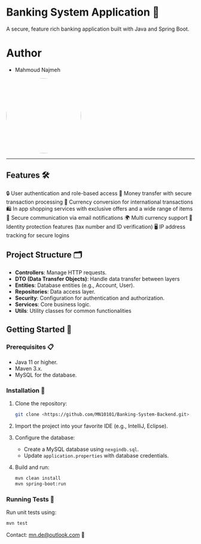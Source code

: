 # Banking System Application  🏦

A secure, feature rich banking application built with Java and Spring Boot.

# Author
-  Mahmoud Najmeh


<img src="https://avatars.githubusercontent.com/u/78208459?u=c3f9c7d6b49fc9726c5ea8bce260656bcb9654b3&v=4" width="200px" style="border-radius: 50%;">

---

## Features 🛠️
🔒 User authentication and role-based access
💸 Money transfer with secure transaction processing
💱 Currency conversion for international transactions
🛍️ In app shopping services with exclusive offers and a wide range of items
📧 Secure communication via email notifications
🌍 Multi currency support
🔐 Identity protection features (tax number and ID verification)
🖥️ IP address tracking for secure logins

## Project Structure 🗂️
- **Controllers**: Manage HTTP requests.
- **DTO (Data Transfer Objects)**: Handle data transfer between layers
- **Entities**: Database entities (e.g., Account, User).
- **Repositories**: Data access layer.
- **Security**: Configuration for authentication and authorization.
- **Services**: Core business logic.
- **Utils**: Utility classes for common functionalities



## Getting Started 🚀
### Prerequisites 📋
- Java 11 or higher.
- Maven 3.x.
- MySQL for the database.

### Installation 🔧
1. Clone the repository:
   ```bash
   git clone <https://github.com/MN10101/Banking-System-Backend.git>
   ```
2. Import the project into your favorite IDE (e.g., IntelliJ, Eclipse).
3. Configure the database:
   - Create a MySQL database using `nexgindb.sql`.
   - Update `application.properties` with database credentials.

4. Build and run:
   ```bash
   mvn clean install
   mvn spring-boot:run
   ```

### Running Tests 🧪
Run unit tests using:
```bash
mvn test
```

Contact: mn.de@outlook.com 📧

